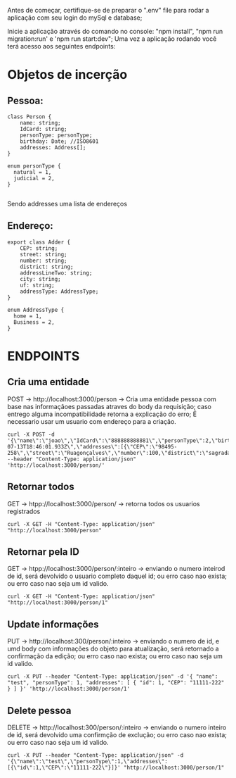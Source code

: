 Antes de começar, certifique-se de preparar o ".env" file para rodar a aplicação com seu login do mySql e database;

Inicie a aplicação através do comando no console: "npm install", "npm run migration:run' e 'npm run start:dev"; Uma vez a aplicação rodando você terá acesso aos seguintes endpoints:

# Objetos de incerção

## Pessoa:
```
class Person {
    name: string;
    IdCard: string;
    personType: personType;
    birthday: Date; //ISO8601
    addresses: Address[];
}

enum personType {
  natural = 1,
  judicial = 2,
}


```
Sendo addresses uma lista de endereços

## Endereço:
```
export class Adder {
    CEP: string;
    street: string;
    number: string;
    district: string;
    addressLineTwo: string;
    city: string;
    uf: string;
    addressType: AddressType;
}

enum AddressType {
  home = 1,
  Business = 2,
}

```

# ENDPOINTS

## Cria uma entidade
POST -> http://localhost:3000/person -> Cria uma entidade pessoa com base nas informaçãoes passadas atraves do body da requisição; caso entrego alguma incompatibilidade retorna a explicação do erro;
É necessario usar um usuario com endereço para a criação.

```
curl -X POST -d '{\"name\":\"joao\",\"IdCard\":\"888888888881\",\"personType\":2,\"birthday\":\"2013-07-13T18:46:01.933Z\",\"addresses\":[{\"CEP\":\"98495-258\",\"street\":\"Ruagonçalves\",\"number\":100,\"district\":\"sagradafamilia\",\"addressLineTwo\":\"\",\"city\":\"portoaalegre\",\"uf\":\"Rf\",\"addressType\":1}]}' --header "Content-Type: application/json" 'http://localhost:3000/person/'
```

## Retornar todos
GET -> htpp://localhost:3000/person/ -> retorna todos os usuarios registrados
```
curl -X GET -H "Content-Type: application/json" "http://localhost:3000/person"
```
## Retornar pela ID
GET -> htpp://localhost:3000/person/:inteiro -> enviando o numero inteirod de id, será devolvido o usuario completo daquel id; ou erro caso nao exista; ou erro caso nao seja um id valido.
```
curl -X GET -H "Content-Type: application/json" "http://localhost:3000/person/1"
```
## Update informações
PUT -> http://localhost:300/person/:inteiro -> enviando o numero de id, e umd body com informações do objeto para atualização, será retornado a confirmação da edição; ou erro caso nao exista; ou erro caso nao seja um id valido.
```
curl -X PUT --header "Content-Type: application/json" -d '{ "name": "test", "personType": 1, "addresses": [ { "id": 1, "CEP": "11111-222" } ] }' 'http://localhost:3000/person/1'
```
## Delete pessoa
DELETE -> http://localhost:300/person/:inteiro -> enviando o numero inteiro de id, será devolvido uma confirmção de exclução; ou erro caso nao exista; ou erro caso nao seja um id valido.
```
curl -X PUT --header "Content-Type: application/json" -d '{\"name\":\"test\",\"personType\":1,\"addresses\":[{\"id\":1,\"CEP\":\"11111-222\"}]}' "http://localhost:3000/person/1"
```
